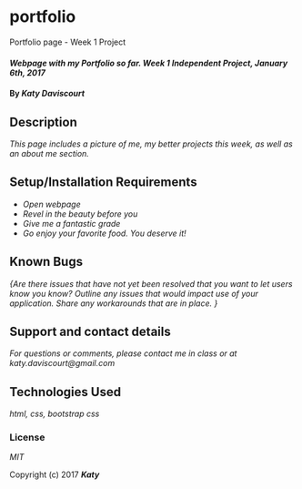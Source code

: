 # portfolio
Portfolio page - Week 1 Project

#### _Webpage with my Portfolio so far. Week 1 Independent Project, January 6th, 2017_

#### By _**Katy Daviscourt**_

## Description

_This page includes a picture of me, my better projects this week, as well as an about me section._

## Setup/Installation Requirements

* _Open webpage_
* _Revel in the beauty before you_
* _Give me a fantastic grade_
* _Go enjoy your favorite food. You deserve it!_



## Known Bugs

_{Are there issues that have not yet been resolved that you want to let users know you know?  Outline any issues that would impact use of your application.  Share any workarounds that are in place. }_

## Support and contact details

_For questions or comments, please contact me in class or at katy.daviscourt@gmail.com_

## Technologies Used

_html, css, bootstrap css_

### License

*MIT*

Copyright (c) 2017 **_Katy_**
